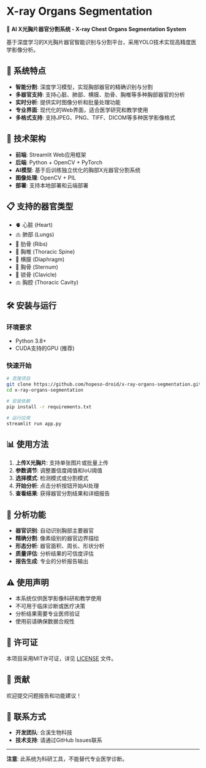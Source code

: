 # X-ray Organs Segmentation

🩻 **AI X光胸片器官分割系统 - X-ray Chest Organs Segmentation System**

基于深度学习的X光胸片器官智能识别与分割平台，采用YOLO技术实现高精度医学影像分析。

## 🚀 系统特点

- **智能分割**: 深度学习模型，实现胸部器官的精确识别与分割
- **多器官支持**: 支持心脏、肺部、横膜、肋骨、胸椎等多种胸部器官的分析
- **实时分析**: 提供实时图像分析和批量处理功能
- **专业界面**: 现代化的Web界面，适合医学研究和教学使用
- **多格式支持**: 支持JPEG、PNG、TIFF、DICOM等多种医学影像格式

## 🔧 技术架构

- **前端**: Streamlit Web应用框架
- **后端**: Python + OpenCV + PyTorch
- **AI模型**: 基于后训练独立优化的胸部X光器官分割系统
- **图像处理**: OpenCV + PIL
- **部署**: 支持本地部署和云端部署

## 📋 支持的器官类型

- 🫀 心脏 (Heart)
- 🫁 肺部 (Lungs)
- 🦴 肋骨 (Ribs)
- 🔗 胸椎 (Thoracic Spine)
- 📏 横膜 (Diaphragm)
- 🦴 胸骨 (Sternum)
- 🦴 锁骨 (Clavicle)
- 🫁 胸腔 (Thoracic Cavity)

## 🛠️ 安装与运行

### 环境要求
- Python 3.8+
- CUDA支持的GPU (推荐)

### 快速开始

```bash
# 克隆项目
git clone https://github.com/hopeso-droid/x-ray-organs-segmentation.git
cd x-ray-organs-segmentation

# 安装依赖
pip install -r requirements.txt

# 运行应用
streamlit run app.py
```

## 📊 使用方法

1. **上传X光胸片**: 支持单张图片或批量上传
2. **参数调节**: 调整置信度阈值和IoU阈值
3. **选择模式**: 检测模式或分割模式
4. **开始分析**: 点击分析按钮开始AI处理
5. **查看结果**: 获得器官分割结果和详细报告

## 🔬 分析功能

- **器官识别**: 自动识别胸部主要器官
- **精确分割**: 像素级别的器官边界描绘
- **形态分析**: 器官面积、周长、形状分析
- **质量评估**: 分析结果的可信度评估
- **报告生成**: 专业的分析报告输出

## ⚠️ 使用声明

- 本系统仅供医学影像科研和教学使用
- 不可用于临床诊断或医疗决策
- 分析结果需要专业医师验证
- 使用前请确保数据合规性

## 📄 许可证

本项目采用MIT许可证，详见 [LICENSE](LICENSE) 文件。

## 🤝 贡献

欢迎提交问题报告和功能建议！

## 📧 联系方式

- **开发团队**: 合溪生物科技
- **技术支持**: 请通过GitHub Issues联系

---

**注意**: 此系统为科研工具，不能替代专业医学诊断。